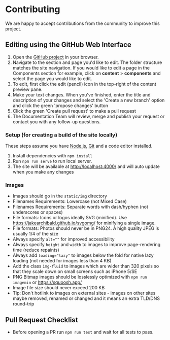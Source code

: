 # Contributing

We are happy to accept contributions from the community to improve this project.

## Editing using the GitHub Web Interface

1. Open the [GitHub project](https://github.com/trimble-oss/website-modus.trimble.com) in your browser.
2. Navigate to the section and page you'd like to edit. The folder structure matches the site navigation. If you would like to edit a page in the Components section for example, click on **content** > **components** and select the page you would like to edit.
3. To edit, first click the edit (pencil) icon in the top-right of the content preview pane.
4. Make your text changes. When you've finished, enter the title and description of your changes and select the 'Create a new branch' option and click the green 'propose changes' button
5. Click the green 'Create pull request' to make a pull request
6. The Documentation Team will review, merge and publish your request or contact you with any follow-up questions.

### Setup (for creating a build of the site locally)

These steps assume you have [Node.js](https://nodejs.org/en/), [Git](https://git-scm.com/) and a code editor installed.

1. Install dependencies with `npm install`
2. Run `npm run serve` to run local server.
3. The site will be available at <http://localhost:4000/> and will auto update when you make any changes

### Images

- Images should go in the `static/img` directory
- Filenames Requirements: Lowercase (not Mixed Case)
- Filenames Requirements: Separate words with dash/hyphen (not underscores or spaces)
- File formats: Icons or logos ideally SVG (minified). Use <https://jakearchibald.github.io/svgomg/> for minifying a single image.
- File formats: Photos should never be in PNG24. A high quality JPEG is usually 1/4 of the size
- Always specify `alt=""` for improved accessibility
- Always specify `height` and `width` to images to improve page-rendering time (reduce repaints)
- Always add `loading="lazy"` to images below the fold for native lazy loading (not needed for images less than 4 KB)
- Add the class `img-fluid` to images which are wider than 320 pixels so that they scale down on small screens such as iPhone 5/SE
- PNG Bitmap images should be losslessly optimized with `npm run imagemin` or <https://squoosh.app/>
- Image file size should never exceed 200 KB
- Tip: Don't hotlink to images on external sites - images on other sites maybe removed, renamed or changed and it means an extra TLD/DNS round-trip

## Pull Request Checklist

- Before opening a PR run `npm run test` and wait for all tests to pass.
